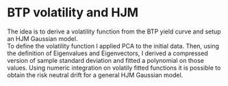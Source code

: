 # BTP volatility and HJM
The idea is to derive a volatility function from the BTP yield curve and setup an HJM Gaussian model. <br>
To define the volatility function I applied PCA to the initial data. Then, using the definition of Eigenvalues and Eigenvectors, I derived a compressed version of sample standard deviation and fitted a polynomial on those values.
Using numeric integration on volatily fitted functions it is possible to obtain the risk neutral drift for a general HJM Gaussian model.

